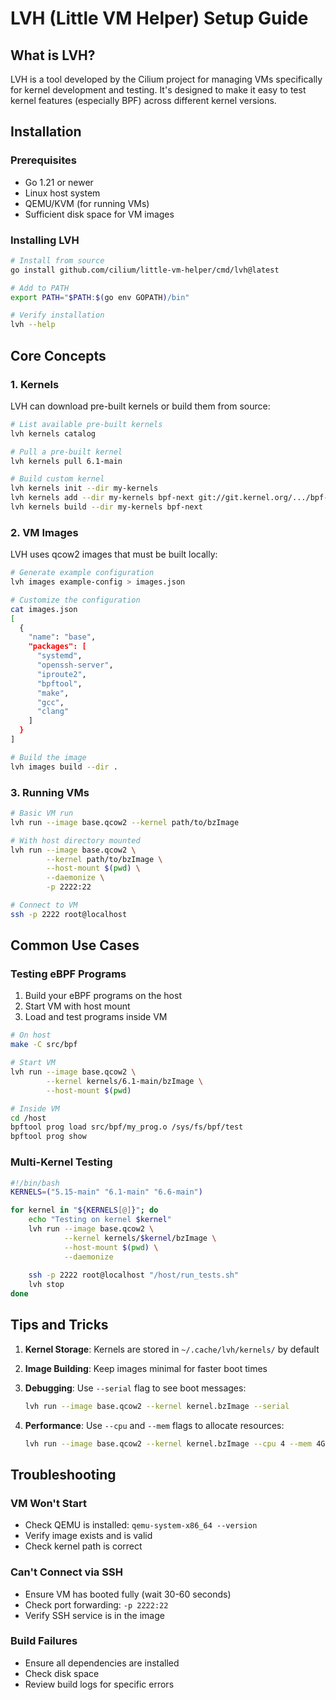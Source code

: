 # LVH (Little VM Helper) Setup Guide

## What is LVH?

LVH is a tool developed by the Cilium project for managing VMs specifically for kernel development and testing. It's designed to make it easy to test kernel features (especially BPF) across different kernel versions.

## Installation

### Prerequisites

- Go 1.21 or newer
- Linux host system
- QEMU/KVM (for running VMs)
- Sufficient disk space for VM images

### Installing LVH

```bash
# Install from source
go install github.com/cilium/little-vm-helper/cmd/lvh@latest

# Add to PATH
export PATH="$PATH:$(go env GOPATH)/bin"

# Verify installation
lvh --help
```

## Core Concepts

### 1. Kernels
LVH can download pre-built kernels or build them from source:

```bash
# List available pre-built kernels
lvh kernels catalog

# Pull a pre-built kernel
lvh kernels pull 6.1-main

# Build custom kernel
lvh kernels init --dir my-kernels
lvh kernels add --dir my-kernels bpf-next git://git.kernel.org/.../bpf-next.git
lvh kernels build --dir my-kernels bpf-next
```

### 2. VM Images
LVH uses qcow2 images that must be built locally:

```bash
# Generate example configuration
lvh images example-config > images.json

# Customize the configuration
cat images.json
[
  {
    "name": "base",
    "packages": [
      "systemd",
      "openssh-server",
      "iproute2",
      "bpftool",
      "make",
      "gcc",
      "clang"
    ]
  }
]

# Build the image
lvh images build --dir .
```

### 3. Running VMs

```bash
# Basic VM run
lvh run --image base.qcow2 --kernel path/to/bzImage

# With host directory mounted
lvh run --image base.qcow2 \
        --kernel path/to/bzImage \
        --host-mount $(pwd) \
        --daemonize \
        -p 2222:22

# Connect to VM
ssh -p 2222 root@localhost
```

## Common Use Cases

### Testing eBPF Programs

1. Build your eBPF programs on the host
2. Start VM with host mount
3. Load and test programs inside VM

```bash
# On host
make -C src/bpf

# Start VM
lvh run --image base.qcow2 \
        --kernel kernels/6.1-main/bzImage \
        --host-mount $(pwd)

# Inside VM
cd /host
bpftool prog load src/bpf/my_prog.o /sys/fs/bpf/test
bpftool prog show
```

### Multi-Kernel Testing

```bash
#!/bin/bash
KERNELS=("5.15-main" "6.1-main" "6.6-main")

for kernel in "${KERNELS[@]}"; do
    echo "Testing on kernel $kernel"
    lvh run --image base.qcow2 \
            --kernel kernels/$kernel/bzImage \
            --host-mount $(pwd) \
            --daemonize
    
    ssh -p 2222 root@localhost "/host/run_tests.sh"
    lvh stop
done
```

## Tips and Tricks

1. **Kernel Storage**: Kernels are stored in `~/.cache/lvh/kernels/` by default

2. **Image Building**: Keep images minimal for faster boot times

3. **Debugging**: Use `--serial` flag to see boot messages:
   ```bash
   lvh run --image base.qcow2 --kernel kernel.bzImage --serial
   ```

4. **Performance**: Use `--cpu` and `--mem` flags to allocate resources:
   ```bash
   lvh run --image base.qcow2 --kernel kernel.bzImage --cpu 4 --mem 4G
   ```

## Troubleshooting

### VM Won't Start
- Check QEMU is installed: `qemu-system-x86_64 --version`
- Verify image exists and is valid
- Check kernel path is correct

### Can't Connect via SSH
- Ensure VM has booted fully (wait 30-60 seconds)
- Check port forwarding: `-p 2222:22`
- Verify SSH service is in the image

### Build Failures
- Ensure all dependencies are installed
- Check disk space
- Review build logs for specific errors